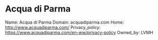 
# Acqua di Parma

Name: Acqua di Parma
Domain: acquadiparma.com
Home: http://www.acquadiparma.com/
Privacy_policy: https://www.acquadiparma.com/en-ww/privacy-policy
Owned_by: LVMH
